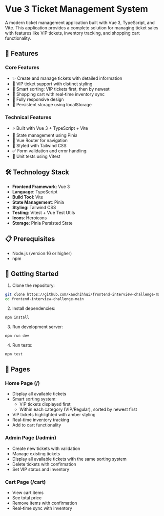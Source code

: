 # Vue 3 Ticket Management System

A modern ticket management application built with Vue 3, TypeScript, and Vite. This application provides a complete solution for managing ticket sales with features like VIP tickets, inventory tracking, and shopping cart functionality.

## 🚀 Features

### Core Features
- ✨ Create and manage tickets with detailed information
- 🌟 VIP ticket support with distinct styling
- 🔄 Smart sorting: VIP tickets first, then by newest
- 🛒 Shopping cart with real-time inventory sync
- 📱 Fully responsive design
- 💾 Persistent storage using localStorage

### Technical Features
- ⚡ Built with Vue 3 + TypeScript + Vite
- 🎯 State management using Pinia
- 🔄 Vue Router for navigation
- 🎨 Styled with Tailwind CSS
- ✅ Form validation and error handling
- 🧪 Unit tests using Vitest

## 🛠️ Technology Stack

- **Frontend Framework**: Vue 3
- **Language**: TypeScript
- **Build Tool**: Vite
- **State Management**: Pinia
- **Styling**: Tailwind CSS
- **Testing**: Vitest + Vue Test Utils
- **Icons**: Heroicons
- **Storage**: Pinia Persisted State

## 📋 Prerequisites

- Node.js (version 16 or higher)
- npm

## 🚥 Getting Started

1. Clone the repository:
```bash
git clone https://github.com/kaochihhui/frontend-interview-challenge-main.git
cd frontend-interview-challenge-main
```

2. Install dependencies:
```bash
npm install
```

3. Run development server:
```bash
npm run dev
```

4. Run tests:
```bash
npm test
```

## 📱 Pages

### Home Page (/)
- Display all available tickets
- Smart sorting system:
  - VIP tickets displayed first
  - Within each category (VIP/Regular), sorted by newest first
- VIP tickets highlighted with amber styling
- Real-time inventory tracking
- Add to cart functionality

### Admin Page (/admin)
- Create new tickets with validation
- Manage existing tickets
- Display all available tickets with the same sorting system
- Delete tickets with confirmation
- Set VIP status and inventory

### Cart Page (/cart)
- View cart items
- See total price
- Remove items with confirmation
- Real-time sync with inventory

